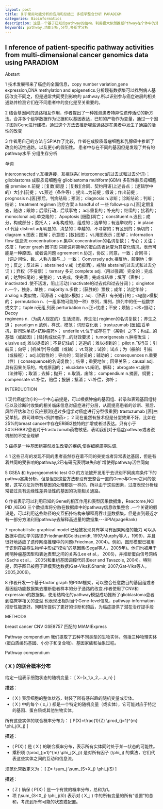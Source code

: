 ```yaml
---
layout: post
title: 关于常用功能分析的应用和总结二 多组学整合分析 PARADIGM
categories: Bioinformatics
description: 这是一个基于已知的pathway的结构，利用极大似然推断Pthway在个体中的活性状态，基于IPA通路激活情况聚类分型。
keywords: pathway,功能分析,分型,多组学分析
---
```


## I nference of patient-specific pathway activities from multi-dimensional cancer genomics data using PARADIGM


Abstart

1 技术发展带来了癌症的全面信息，copy number variation,gene expression,DNA methylation and epigenetics.分析现有数据集可以找到病人基因改变不同之，但是通常共同受到影响的 pathway.所以识别参与癌症进展的相关通路并检测它们在不同患者中的变化是至关重要的。

2 结合基因间的通路相互作用，作者提出了一种推测患者特异性遗传活动的新方法。合并多个组学数据作为证据和以基因表达，已知的产物作为变量，通过一个因子图对Gene进行建模。通过这个方法去推断哪些通路是在患者中发生了通路的活性的改变

3 作者用自己的方法与SPIA作了比较，作者在成胶质母瘤细胞和乳腺癌中推断了改变的活性通路，以及更小的假阳性。
    患者中存在不同的基因但是发现了共有的pathway水平
    分组生存分析






单词

interconnected  v.互相连接，互相联系( interconnect的过去式和过去分词)；
glioblastoma    成胶质母细胞瘤
glioblastoma multiform(GBM) 多形性胶质母细胞瘤
premise n.前提；[复数]房屋；[复数][合同、契约用语]上述各点；（逻辑学中的）大[小]前提； vt.预述（条件等）；提出…为前提；假设；作出前提；
prognosis   n.[医]预后，判病结局；预测；
diagnosis   n.诊断；诊断结论；判断；结论；
treatment regimen   治疗方案
a handful of    一些
follow-up   n.[医]定期复查，随访；跟踪；后续行动，后续事物； adj.重复的；补充的；继续的；接着的；
monoclonal  adj.单克隆的；
Apoptosis   [细胞]凋亡；
constituent n.选民；成分，构成部分；委托人； adj.构成的，组成的；选举的；有选举权的；
in place of 代替
distinct    adj.明显的，清楚的；卓越的，不寻常的；有区别的；确切的；
diagram n.图表；图解；示意图；[数]线图； vt.用图表示；图解；
information flow    信息流
concentrations  n.集中( concentration的名词复数 )；专心；关注；浓度；
factor graph    因子图  只能说将简单的蛋白质表达变为其变化情况，表示可能是一种原因。或者说问题
agreement   n.协定，协议；同意，一致；合同书；（词之间性、数、人称方面与…）一致；
Conversely  adv.相反地，颠倒地；倒地；反之；反过来；
abstained   v.戒（尤指酒），戒除( abstain的过去式和过去分词 )；弃权（不投票）；
ternary 多元
complete    adj.（用以强调）完全的；完成的；达到结尾的；完整的； vt.完成，使完满；完成或结束；填写（表格）；
inactivated .使不活泼，阻止活动( inactivate的过去式和过去分词 )；
singleton   n.一个，独身，单独；
majority    n.多数；（获胜的）票数；成年；法定年龄；
analog  n.类似物，同源语；<电脑>模拟； adj.（钟表）有长短针的；<电脑>模拟的；
permutation n.（一组事物可能的一种）序列，排列，排列中的任一组数字或文字；
tuple   n元组,列表
perturbation    n.<正>忧虑；不安；烦恼；<术>摄动；
Decoy   
regimens    n.（为病人规定的）生活规则，养生法( regimen的名词复数 )；养生之道；
paradigm    n.范例，样式，模范；词形变化表；
trastuzumab [医]曲妥单抗，群司珠单抗<抗肿瘤药>；
underlie    vt.位于或存在于（某物）之下；构成…的基础（或起因）；[经]构成优先于…的财政要求；
tumorigenesis   n.肿瘤发生；
elusive adj.难以捉摸的；不易记住的；逃避的；难以找到的；
pilot   n.飞行员；引航员；向导；[机械学]导向器（或轴）； vt.驾驶；试验；试点；为（船舶）引航（或操舵）； adj.试验性的；导向的；驾驶员的；辅助的；
consequences    n.重要（性）( consequence的名词复数 )；结果；重要地位；因果关系；
causal  adj.具有因果关系的，构成原因的；
elucidate   vt.阐明，解释；
abrogate    vt.废除（法律等）；取消；去掉；抛开； n.取消，废除；
compendium  n.摘要，纲要；
compensate  vt.补偿，赔偿；报酬；抵消； vi.补偿，弥补；



INTERDUCTION

1 现代癌症治疗的一个中心前提是，可以根据肿瘤的基因组、转录和表观基因组特征以及诊断时收集的相关临床信息对癌症进行分层，从而提高患者的诊断、预后、风险评估和治疗反应预测(通过多组学对癌症进行分型很重要)
trastuzumab [医]曲妥单抗，群司珠单抗<抗肿瘤药>；
2 现在虽然有技术但是分型效果不好，比如在25%的breast cancer中存在ERBB2独特的扩增或者过表达。只有小于50%ERBB2患者对于trastuzumab药物敏感，表明我们对于癌症pathway或者说机制的不完全理解

3 癌症是一种基因组突然发生改变的疾病,使得细胞周期失调.

4 1 这些已有的发现不同的患者虽然存在着不同的突变或者异常表达基因，但是有着共同的受影响的pathway,2已有研究表明缺失和扩增使得pathway活性同向


5 GSEA 和 hypergeometric test GO 的方法被开发用于去识别不同疾病条件下的pathwa富集分析，但是但是这些方法都没有去整合一直的Gene与Gene之间的依赖，这写方法对所有基因的处理都是一样的，所以由于这些因素，过度表现分析经常错过具有边缘性差异活性的基因的功能相关通路。

6 作者表示可以利用已知的Gene的相互作用和表型因果数据集，Reactome,NCI PID ,KEGG 三个数据库将分散在数据库中的pathway信息收集整合 .一个关键的假设是，可以利用这些路径的交互拓扑结构来解释高吞吐量数据集。但是直到最近才有一部分方法利用pathway去解释高通量的数据集---SPIA(pageRank)

7 cprobabilistic graphical model 已经被发现具有学习有因果网络的能力.可以从数据中自动学习路径(Friedman和Goldszmidt, 1997;Murphy等人，1999)，并且很好地适应了遗传网络推理中的问题(Friedman, 2004)。例如，图形模型已被用于识别在癌症生物学中形成“模块”的基因集(Segal等人，2005年)。他们也被用于阐明肿瘤基因型和表达表型之间的关系(Lee et al.， 2006)，并推断蛋白信号网络(Sachs et al.， 2005)和重组基因调控代码(Beer and Tavazoie, 2004)。特别是，因子图已被用于建模表达数据(Gat-Viks和Shamir, 2007;Gat-Viks等人，2005,2006)。

8 作者开发一个基于factor graph 的PGM框架，可以整合任意数目的基因组或者基因组功能数据集去推断患者样本的分子通路的改变.作者使用了CNV和expression的数据集，使用结构化的pathway模型成功推断了glioblastoma患者到临床学相关的亚型.也表现出相对当个Gene-level信息，pathway-information推断性能更好。同时所提供了更好的诊断和预后，为癌症提供了潜在治疗提手段


METHODS

breast cancer CNV GSE8757 匹配的 MIAMIExpress


Pathway compendium
我们提取了五种不同类型的生物实体，包括三种物理实体(蛋白质编码基因、小分子和复合物)、基因家族和抽象过程。



Pathway compendium
### \( X \) 的联合概率分布

给定一组表示细胞状态的随机变量：
\[ X=\{x_1,x_2,...,x_n\} \]

**描述**：
- \( X \) 表示细胞的整体状态，封装了所有感兴趣的随机变量或实体。
- \( X \) 中的每个 \( x_i \) 都是一个特定的随机变量（或实体），它可能对应于特定的基因、蛋白质或其他生物实体。

所有这些实体的联合概率分布为：
\[ P(X)=\frac{1}{Z} \prod_{j=1}^{m} \phi_j(X_j) \]

**描述**：

- \( P(X) \) 是 \( X \) 的联合概率分布，表示所有实体同时处于某一状态的可能性。
- 乘积项 \(\prod_{j=1}^{m} \phi_j(X_j)\) 是对所有因子 \(\phi_j\) 的乘法，它们代表这些实体之间的互动和信息流。

规范化常数定义为：
\[ Z= \sum_j \sum_{S<X_j} \phi_j(S) \]

**描述**：
- \( Z \) 确保 \( P(X) \) 是一个有效的概率分布，总和为1。
- 项 \(\sum_{S<X_j} \phi_j(S)\) 表示对 \( X_j \) 中的所有变量的所有“设置”的总和，考虑到所有可能的状态或配置。



